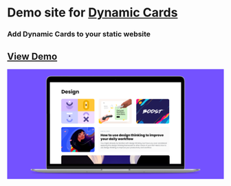 # Demo site for [Dynamic Cards](https://dc.octos.me) 
### Add Dynamic Cards to your static website
## [View Demo](https://alemalohe.github.io/dc-demo/)
![DCards Demo screen-shot](https://raw.githubusercontent.com/alemalohe/dc-demo/gh-pages/screencapture-framer-projects-lhXPybxkGgPLExeN3Kxl-play-2021-01-21-13_23_16.png)
